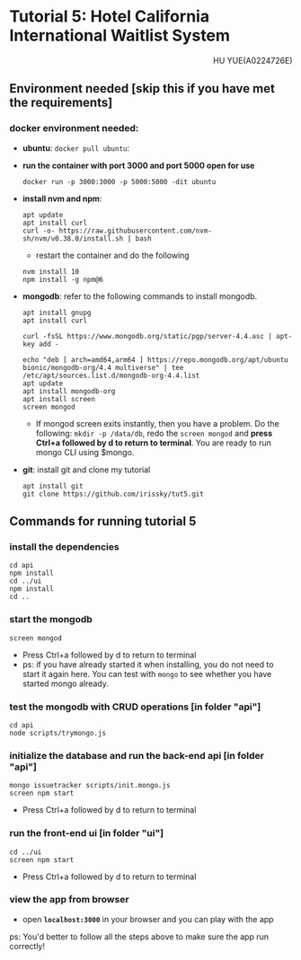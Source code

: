 # Tutorial 5: Hotel California International Waitlist System

<p align="right">HU YUE(A0224726E)</p>

## Environment needed [skip this if you have met the requirements]
### docker environment needed:

- **ubuntu**: `docker pull ubuntu`:

- **run the container with port 3000 and port 5000 open for use**
    ```
    docker run -p 3000:3000 -p 5000:5000 -dit ubuntu
    ```

- **install nvm and npm**:
    ```
    apt update
    apt install curl
    curl -o- https://raw.githubusercontent.com/nvm-sh/nvm/v0.38.0/install.sh | bash 
    ```
    - restart the container and do the following
    ```
    nvm install 10
    npm install -g npm@6
    ```
- **mongodb**: refer to the following commands to install mongodb.
    ```
    apt install gnupg
    apt install curl

    curl -fsSL https://www.mongodb.org/static/pgp/server-4.4.asc | apt-key add -

    echo "deb [ arch=amd64,arm64 ] https://repo.mongodb.org/apt/ubuntu bionic/mongodb-org/4.4 multiverse" | tee /etc/apt/sources.list.d/mongodb-org-4.4.list 
    apt update
    apt install mongodb-org
    apt install screen
    screen mongod
    ```
    - If mongod screen exits instantly, then you have a problem. Do the following: `mkdir -p /data/db`, redo the `screen mongod` and **press Ctrl+a followed by d to return to terminal**. You are ready to run mongo CLI using $mongo.

- **git**: install git and clone my tutorial
    ```
    apt install git
    git clone https://github.com/irissky/tut5.git 
    ```

## Commands for running tutorial 5
### install the dependencies
```
cd api
npm install
cd ../ui
npm install
cd ..
```
### start the mongodb
```
screen mongod
```
- Press Ctrl+a followed by d to return to terminal
- ps: if you have already started it when installing, you do not need to start it again here. You can test with `mongo` to see whether you have started mongo already.
### test the mongodb with CRUD operations [in folder "api"]
```
cd api
node scripts/trymongo.js
```
### initialize the database and run the back-end api [in folder "api"]
```
mongo issuetracker scripts/init.mongo.js
screen npm start
```
- Press Ctrl+a followed by d to return to terminal
### run the front-end ui [in folder "ui"]
```
cd ../ui
screen npm start
```
- Press Ctrl+a followed by d to return to terminal   
### view the app from browser
- open **`localhost:3000`** in your browser and you can play with the app
  
ps: You'd better to follow all the steps above to make sure the app run correctly!
